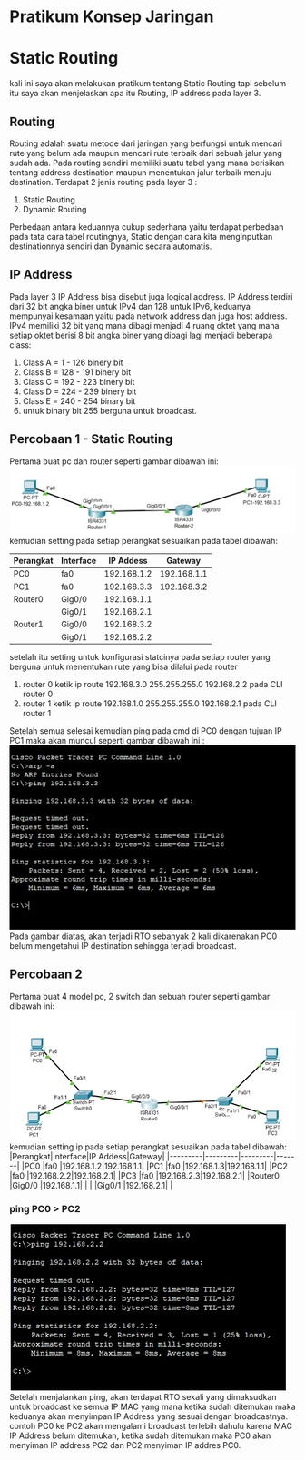 # Pratikum Konsep Jaringan
# Static Routing

kali ini saya akan melakukan pratikum tentang Static Routing tapi sebelum itu saya akan menjelaskan apa itu Routing, IP address pada layer 3.

## Routing
Routing adalah suatu metode dari jaringan yang berfungsi untuk mencari rute yang belum ada maupun mencari rute terbaik dari sebuah jalur yang sudah ada. Pada routing sendiri memiliki suatu tabel yang mana berisikan tentang address destination maupun menentukan jalur terbaik menuju destination.
Terdapat 2 jenis routing pada layer 3 :
1. Static Routing 
2. Dynamic Routing

Perbedaan antara keduannya cukup sederhana yaitu terdapat perbedaan pada tata cara tabel routingnya, Static dengan cara kita menginputkan destinationnya sendiri dan Dynamic  secara automatis.

## IP Address
Pada layer 3 IP Address bisa disebut juga logical address. IP Address terdiri dari 32 bit angka biner untuk IPv4 dan 128 untuk IPv6, keduanya mempunyai kesamaan yaitu pada network address dan juga host address. 
IPv4 memiliki 32 bit yang mana dibagi menjadi 4 ruang oktet yang mana setiap oktet berisi 8 bit angka biner yang dibagi lagi menjadi beberapa class:
1. Class A =  1  - 126 binery bit
2. Class B = 128 - 191 binery bit
3. Class C = 192 - 223 binery bit
4. Class D = 224 - 239 binery bit
5. Class E = 240 - 254 binary bit
6. untuk binary bit 255 berguna untuk broadcast.

## Percobaan 1 -  Static Routing
Pertama buat pc dan router seperti gambar dibawah ini:
![](assets/1.jpeg)
kemudian setting pada setiap perangkat sesuaikan pada tabel dibawah:

|Perangkat|Interface|IP Addess|Gateway|
|---------|---------|---------|-------|
|PC0      |fa0      |192.168.1.2|192.168.1.1|
|PC1      |fa0      |192.168.3.3|192.168.3.2|
|Router0  |Gig0/0   |192.168.1.1| |
|         |Gig0/1   |192.168.2.1| |
|Router1  |Gig0/0   |192.168.3.2| |
|         |Gig0/1   |192.168.2.2| |

setelah itu setting untuk konfigurasi statcinya pada setiap router yang berguna untuk menentukan rute yang bisa dilalui pada router
1. router 0
   ketik ip route 192.168.3.0 255.255.255.0 192.168.2.2 pada CLI router 0
2. router 1
   ketik ip route 192.168.1.0 255.255.255.0 192.168.2.1 pada CLI router 1

Setelah semua selesai kemudian ping pada cmd di PC0 dengan tujuan IP PC1 maka akan muncul seperti gambar dibawah ini :
![](assets/2.jpeg)
Pada gambar diatas, akan terjadi RTO sebanyak 2 kali dikarenakan PC0 belum mengetahui IP destination sehingga terjadi broadcast.

## Percobaan 2
Pertama buat 4 model pc, 2 switch dan sebuah router seperti gambar dibawah ini:
![](assets/3.jpeg)
kemudian setting ip pada setiap perangkat sesuaikan pada tabel dibawah:
|Perangkat|Interface|IP Addess|Gateway|
|---------|---------|---------|-------|
|PC0      |fa0      |192.168.1.2|192.168.1.1|
|PC1      |fa0      |192.168.1.3|192.168.1.1|
|PC2      |fa0      |192.168.2.2|192.168.2.1|
|PC3      |fa0      |192.168.2.3|192.168.2.1|
|Router0  |Gig0/0   |192.168.1.1| |
|         |Gig0/1   |192.168.2.1| |

### ping PC0 > PC2
![](assets/4.jpeg)
Setelah menjalankan ping, akan terdapat RTO sekali yang dimaksudkan untuk broadcast ke semua IP MAC yang mana ketika sudah ditemukan maka keduanya akan menyimpan IP Address yang sesuai dengan broadcastnya. contoh PC0 ke PC2 akan mengalami broadcast terlebih dahulu karena MAC IP Address belum ditemukan, ketika sudah ditemukan maka PC0 akan menyiman IP address PC2 dan PC2 menyiman IP addres PC0.